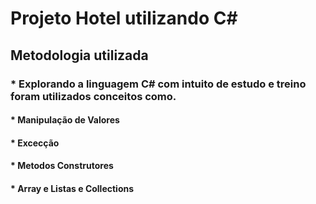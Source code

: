 # Projeto Hotel utilizando C#

## Metodologia utilizada

### * Explorando a linguagem C# com intuito de estudo e treino foram utilizados conceitos como.

#### * Manipulação de Valores

#### * Excecção

#### * Metodos Construtores

#### * Array e Listas e Collections
